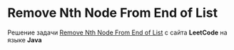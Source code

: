 # Remove Nth Node From End of List
Решение задачи [Remove Nth Node From End of List](https://leetcode.com/problems/remove-nth-node-from-end-of-list/) с сайта **LeetCode** на языке **Java**
